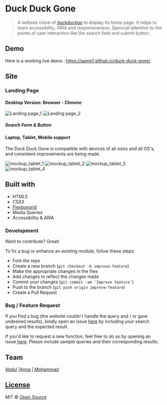 # Duck Duck Gone

> A website clone of [duckduckgo](https://duckduckgo.com/) to display its home page.
> It helps to learn accessibility, ARIA and responsiveness.
> Spencial attention to the points of user interaction like the search field and submit button.

## Demo

Here is a working live demo :  https://aame1.github.io/duck-duck-gone/

## Site

### Landing Page

#### Desktop Version: Browser - Chrome

![Landing page_1](https://user-images.githubusercontent.com/45841105/83420768-6269c480-a427-11ea-9b0b-a4fa1f69b060.png)
![Landing page_2](https://user-images.githubusercontent.com/45841105/83420723-4f56f480-a427-11ea-924b-b72220e188bf.png)

##### Search Form & Button
<!-- include a video for how the page displays on different devices here -->

#### Laptop, Tablet, Mobile support

The Duck Duck Gone is compatible with devices of all sizes and all OS's, and consistent improvements are being made.
<!-- include a video for how the search and button responds here -->
![mockup_tablet_1](https://user-images.githubusercontent.com/45841105/83608846-b090dc00-a57d-11ea-899e-7dbf8e8066e1.png)
![mockup_tablet_2](https://user-images.githubusercontent.com/45841105/83608852-b2f33600-a57d-11ea-81f9-e53bfec3455f.png)
![mockup_tablet_3](https://user-images.githubusercontent.com/45841105/83609383-82f86280-a57e-11ea-9765-e1a68d32492d.png)
![mockup_tablet_4](https://user-images.githubusercontent.com/45841105/83609265-53495a80-a57e-11ea-9492-9af8718c711a.png)


## Built with

- HTML5
- CSS3
- [Flexboxgrid](http://flexboxgrid.com)
- Media Queries
- Accessibility & ARIA

### Development

Want to contribute? Great!

To fix a bug or enhance an existing module, follow these steps:

- Fork the repo
- Create a new branch (`git checkout -b improve-feature`)
- Make the appropriate changes in the files
- Add changes to reflect the changes made
- Commit your changes (`git commit -am 'Improve feature'`)
- Push to the branch (`git push origin improve-feature`)
- Create a Pull Request 

### Bug / Feature Request

If you find a bug (the website couldn't handle the query and / or gave undesired results), kindly open an issue [here](https://github.com/aame1/duck-duck-gone/issues/new) by including your search query and the expected result.

If you'd like to request a new function, feel free to do so by opening an issue [here](https://github.com/aame1/duck-duck-gone/issues/new). Please include sample queries and their corresponding results.

## Team

[Abdul](https://github.com/aame1) |[Anna](https://github.com/LujiAnna) | [Mohammad](https://github.com/Mohammad-Musa)

## [License](./LICENSE)

MIT © [Open Source](https://opensource.org/licenses/MIT)
